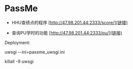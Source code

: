 # PassMe

- HHU查绩点的程序 [http://47.98.201.44:2333/score/](链接)

- 查询PU学时的功能 [http://47.98.201.44:2333/pu/](链接)

Deployment:

uwsgi --ini=passme\_uwsgi.ini

killall -9 uwsgi

